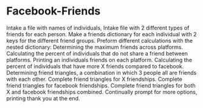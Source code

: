 # Facebook-Friends
Intake a file with names of individuals, Intake file with 2 different types of friends for each person. Make a friends dictionary for each individual with 2 keys for the different friend groups. Preform different calculations with the nested dictionary: Determining the maximum friends across platforms. Calculating the percent of individuals that do not share a friend between platforms. Printing an individuals friends on each platform. Calculating the percent of individuals that have more X friends compared to facebook. Determining friend triangles, a combination in which 3 people all are friends with each other. Complete friend triangles for X friendships. Complete friend triangles for facebook friendships. Complete friend triangles for both X and facebook friendships combined. Continually prompt for more options, printing thank you at the end.

